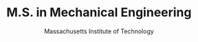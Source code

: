 ---
title:  M.S. in Mechanical Engineering
subtitle: Massachusetts Institute of Technology
link: https://mit.edu/
duration:   Sep 2023 - May 2024
location:   Cambridge, USA
order: 3
show: true
---